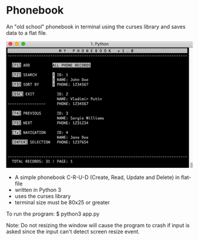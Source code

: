 # Phonebook

An "old school" phonebook in terminal using the curses library and saves data to a flat file.

![Screenshot](screenshot.png)

- A simple phonebook C-R-U-D (Create, Read, Update and Delete) in flat-file
- written in Python 3
- uses the curses library
- terminal size must be 80x25 or greater

To run the program: 
$ python3 app.py

Note: Do not resizing the window will cause the program to crash if input is asked since the input can't detect screen resize event.


